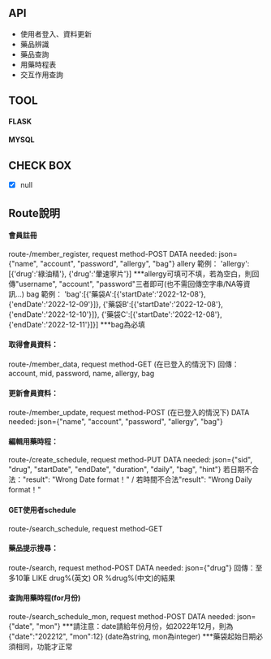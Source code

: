 ## API
* 使用者登入、資料更新
* 藥品辨識
* 藥品查詢
* 用藥時程表
* 交互作用查詢

## TOOL
#### FLASK
#### MYSQL

## CHECK BOX 
- [x] null

## Route說明

#### 會員註冊
route-/member_register, request method-POST 
DATA needed: json={"name", "account", "password", "allergy", "bag"}
allery 範例： 'allergy':[{'drug':'綠油精'}, {'drug':'暈速寧片'}]
***allergy可填可不填，若為空白，則回傳"username", "account", "password"三者即可(也不需回傳空字串/NA等資訊...)
bag 範例： 'bag':[{'藥袋A':[{'startDate':'2022-12-08'},{'endDate':'2022-12-09'}]}, {'藥袋B':[{'startDate':'2022-12-08'},{'endDate':'2022-12-10'}]}, {'藥袋C':[{'startDate':'2022-12-08'},{'endDate':'2022-12-11'}]}]
***bag為必填

#### 取得會員資料：
route-/member_data, request method-GET (在已登入的情況下)
回傳：account, mid, password, name, allergy, bag

#### 更新會員資料：
route-/member_update, request method-POST (在已登入的情況下)
DATA needed: json={"name", "account", "password", "allergy", "bag"}

#### 編輯用藥時程：
route-/create_schedule, request method-PUT
DATA needed: json={"sid", "drug", "startDate", "endDate", "duration", "daily", "bag", "hint"}
若日期不合法："result": "Wrong Date format！" / 若時間不合法"result": "Wrong Daily format！"

#### GET使用者schedule
route-/search_schedule, request method-GET

#### 藥品提示搜尋：
route-/search, request method-POST
DATA needed: json={"drug"}
回傳：至多10筆 LIKE drug%(英文) OR %drug%(中文)的結果

#### 查詢用藥時程(for月份)
route-/search_schedule_mon, request method-POST
DATA needed: json={"date", "mon"}
***請注意：date請給年份月份，如2022年12月，則為{"date":"202212", "mon":12} (date為string, mon為integer)
***藥袋起始日期必須相同，功能才正常
